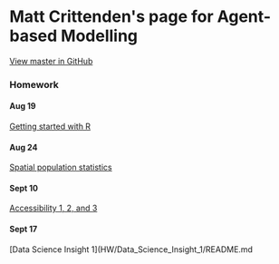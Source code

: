 # Matt Crittenden's page for Agent-based Modelling

[View master in GitHub](https://github.com/micrittenden/Data440-AgentBasedModelling)

### Homework

#### Aug 19

[Getting started with R](HW/1.2_Getting_started_w_R/README.md)

#### Aug 24

[Spatial population statistics](HW/2.1_Spatial_population_statistics/README.md)

#### Sept 10

[Accessibility 1, 2, and 3](HW/2.3_Accessibility_123/README.md)

#### Sept 17

[Data Science Insight 1](HW/Data_Science_Insight_1/README.md